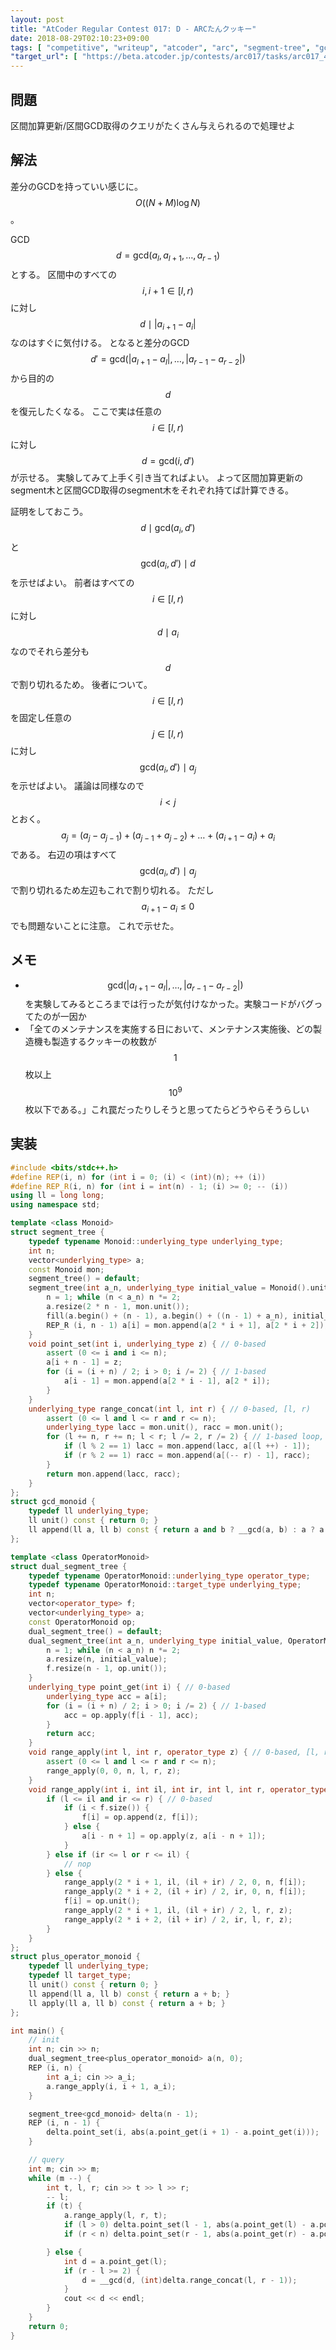 ```yaml
---
layout: post
title: "AtCoder Regular Contest 017: D - ARCたんクッキー"
date: 2018-08-29T02:10:23+09:00
tags: [ "competitive", "writeup", "atcoder", "arc", "segment-tree", "gcd" ]
"target_url": [ "https://beta.atcoder.jp/contests/arc017/tasks/arc017_4" ]
---
```


## 問題

区間加算更新/区間GCD取得のクエリがたくさん与えられるので処理せよ

## 解法

差分のGCDを持っていい感じに。
$$O((N + M) \log N)$$。

GCD $$d = \mathrm{gcd}(a_l, a _ {l + 1}, \dots, a _ {r - 1})$$ とする。
区間中のすべての $$i, i + 1 \in [l, r)$$ に対し $$d \mid | a _ {i + 1} - a_i |$$ なのはすぐに気付ける。
となると差分のGCD $$d' = \mathrm{gcd}(|a _ {l + 1} - a_l|, \dots, |a _ {r - 1} - a _ {r - 2}|)$$ から目的の $$d$$ を復元したくなる。
ここで実は任意の $$i \in [l, r)$$ に対し $$d = \mathrm{gcd}(i, d')$$ が示せる。
実験してみて上手く引き当てればよい。
よって区間加算更新のsegment木と区間GCD取得のsegment木をそれぞれ持てば計算できる。

証明をしておこう。
$$d \mid \mathrm{gcd}(a_i, d')$$ と $$\mathrm{gcd}(a_i, d') \mid d$$ を示せばよい。
前者はすべての $$i \in [l, r)$$ に対し $$d \mid a_i$$ なのでそれら差分も $$d$$ で割り切れるため。
後者について。 $$i \in [l, r)$$ を固定し任意の $$j \in [l, r)$$ に対し $$\mathrm{gcd}(a_i, d') \mid a_j$$ を示せばよい。
議論は同様なので $$i \lt j$$ とおく。
$$a_j = (a_j - a _ {j - 1}) + (a _ {j - 1} + a _ {j - 2}) + \dots + (a _ {i + 1} - a_i) + a_i$$ である。
右辺の項はすべて $$\mathrm{gcd}(a_i, d') \mid a_j$$ で割り切れるため左辺もこれで割り切れる。
ただし $$a _ {i + 1} - a_i \le 0$$ でも問題ないことに注意。
これで示せた。

## メモ

-   $$\mathrm{gcd}(|a _ {l + 1} - a_l|, \dots, |a _ {r - 1} - a _ {r - 2}|)$$ を実験してみるところまでは行ったが気付けなかった。実験コードがバグってたのが一因か
-   「全てのメンテナンスを実施する日において、メンテナンス実施後、どの製造機も製造するクッキーの枚数が $$1$$ 枚以上 $$10^9$$ 枚以下である。」これ罠だったりしそうと思ってたらどうやらそうらしい

## 実装

``` c++
#include <bits/stdc++.h>
#define REP(i, n) for (int i = 0; (i) < (int)(n); ++ (i))
#define REP_R(i, n) for (int i = int(n) - 1; (i) >= 0; -- (i))
using ll = long long;
using namespace std;

template <class Monoid>
struct segment_tree {
    typedef typename Monoid::underlying_type underlying_type;
    int n;
    vector<underlying_type> a;
    const Monoid mon;
    segment_tree() = default;
    segment_tree(int a_n, underlying_type initial_value = Monoid().unit(), Monoid const & a_mon = Monoid()) : mon(a_mon) {
        n = 1; while (n < a_n) n *= 2;
        a.resize(2 * n - 1, mon.unit());
        fill(a.begin() + (n - 1), a.begin() + ((n - 1) + a_n), initial_value); // set initial values
        REP_R (i, n - 1) a[i] = mon.append(a[2 * i + 1], a[2 * i + 2]); // propagate initial values
    }
    void point_set(int i, underlying_type z) { // 0-based
        assert (0 <= i and i <= n);
        a[i + n - 1] = z;
        for (i = (i + n) / 2; i > 0; i /= 2) { // 1-based
            a[i - 1] = mon.append(a[2 * i - 1], a[2 * i]);
        }
    }
    underlying_type range_concat(int l, int r) { // 0-based, [l, r)
        assert (0 <= l and l <= r and r <= n);
        underlying_type lacc = mon.unit(), racc = mon.unit();
        for (l += n, r += n; l < r; l /= 2, r /= 2) { // 1-based loop, 2x faster than recursion
            if (l % 2 == 1) lacc = mon.append(lacc, a[(l ++) - 1]);
            if (r % 2 == 1) racc = mon.append(a[(-- r) - 1], racc);
        }
        return mon.append(lacc, racc);
    }
};
struct gcd_monoid {
    typedef ll underlying_type;
    ll unit() const { return 0; }
    ll append(ll a, ll b) const { return a and b ? __gcd(a, b) : a ? a : b; }
};

template <class OperatorMonoid>
struct dual_segment_tree {
    typedef typename OperatorMonoid::underlying_type operator_type;
    typedef typename OperatorMonoid::target_type underlying_type;
    int n;
    vector<operator_type> f;
    vector<underlying_type> a;
    const OperatorMonoid op;
    dual_segment_tree() = default;
    dual_segment_tree(int a_n, underlying_type initial_value, OperatorMonoid const & a_op = OperatorMonoid()) : op(a_op) {
        n = 1; while (n < a_n) n *= 2;
        a.resize(n, initial_value);
        f.resize(n - 1, op.unit());
    }
    underlying_type point_get(int i) { // 0-based
        underlying_type acc = a[i];
        for (i = (i + n) / 2; i > 0; i /= 2) { // 1-based
            acc = op.apply(f[i - 1], acc);
        }
        return acc;
    }
    void range_apply(int l, int r, operator_type z) { // 0-based, [l, r)
        assert (0 <= l and l <= r and r <= n);
        range_apply(0, 0, n, l, r, z);
    }
    void range_apply(int i, int il, int ir, int l, int r, operator_type z) {
        if (l <= il and ir <= r) { // 0-based
            if (i < f.size()) {
                f[i] = op.append(z, f[i]);
            } else {
                a[i - n + 1] = op.apply(z, a[i - n + 1]);
            }
        } else if (ir <= l or r <= il) {
            // nop
        } else {
            range_apply(2 * i + 1, il, (il + ir) / 2, 0, n, f[i]);
            range_apply(2 * i + 2, (il + ir) / 2, ir, 0, n, f[i]);
            f[i] = op.unit();
            range_apply(2 * i + 1, il, (il + ir) / 2, l, r, z);
            range_apply(2 * i + 2, (il + ir) / 2, ir, l, r, z);
        }
    }
};
struct plus_operator_monoid {
    typedef ll underlying_type;
    typedef ll target_type;
    ll unit() const { return 0; }
    ll append(ll a, ll b) const { return a + b; }
    ll apply(ll a, ll b) const { return a + b; }
};

int main() {
    // init
    int n; cin >> n;
    dual_segment_tree<plus_operator_monoid> a(n, 0);
    REP (i, n) {
        int a_i; cin >> a_i;
        a.range_apply(i, i + 1, a_i);
    }

    segment_tree<gcd_monoid> delta(n - 1);
    REP (i, n - 1) {
        delta.point_set(i, abs(a.point_get(i + 1) - a.point_get(i)));
    }

    // query
    int m; cin >> m;
    while (m --) {
        int t, l, r; cin >> t >> l >> r;
        -- l;
        if (t) {
            a.range_apply(l, r, t);
            if (l > 0) delta.point_set(l - 1, abs(a.point_get(l) - a.point_get(l - 1)));
            if (r < n) delta.point_set(r - 1, abs(a.point_get(r) - a.point_get(r - 1)));

        } else {
            int d = a.point_get(l);
            if (r - l >= 2) {
                d = __gcd(d, (int)delta.range_concat(l, r - 1));
            }
            cout << d << endl;
        }
    }
    return 0;
}
```

